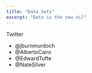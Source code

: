 ```yaml
---
title: "Data Sets"
excerpt: "Data is the new oil"
---
```




Twitter
- @jburnmurdoch
- @AlbertoCairo
- @EdwardTufte
- @NateSilver

